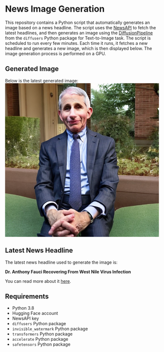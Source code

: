 # News Image Generation
This repository contains a Python script that automatically generates an image based on a news headline. The script uses the [NewsAPI](https://newsapi.org/) to fetch the latest headlines, and then generates an image using the [DiffusionPipeline](https://github.com/huggingface/diffusers) from the `diffusers` Python package for Text-to-Image task.
The script is scheduled to run every few minutes. Each time it runs, it fetches a new headline and generates a new image, which is then displayed below. The image generation process is performed on a GPU.

## Generated Image
Below is the latest generated image:
![Generated Image](image.png)

## Latest News Headline
The latest news headline used to generate the image is:

**Dr. Anthony Fauci Recovering From West Nile Virus Infection**

You can read more about it [here](https://news.google.com/rss/articles/CBMigwFBVV95cUxPdFJBVi0tTExnM1kxQXJPRmNxWldJdlo3MFZzV0t3M1I3Vkd4YmI3clZ3Y3JpV3lsX296UjZtUGNIMUpUTFEwR05uWTBqblpJX3l6VXRlLXZpMXdiUWR4eVRUd0JfeEpJZ283V2NRTG01c09HMWdfak9Sc1h5aTczS3JKMA?oc=5).

## Requirements
- Python 3.8
- Hugging Face account
- NewsAPI key
- `diffusers` Python package
- `invisible_watermark` Python package
- `transformers` Python package
- `accelerate` Python package
- `safetensors` Python package
